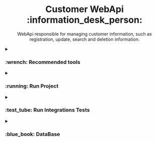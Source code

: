 <h1 align="center">Customer WebApi :information_desk_person: </h1>

<p align="center">WebApi responsible for managing customer information, such as registration, update, search and deletion information.</p>

<details>
  <summary>
    <h3>:wrench: Recommended tools</h3>
  </summary>
  <ul>
    <li>
      <strong>Visual Studio 2022</strong>
    </li>
    <li>
      <strong>Visual Studio Code</strong>
    </li>
    <li>
      <strong>Azure Data Studio</strong>
    </li>
    <li>
      <strong>Docker Desktop</strong>
    </li>
  </ul>
</details>


<details>
  <summary>
    <h3>:running: Run Project</h3>
  </summary>
  <p><strong>Steps:</strong></p>
  <p><strong>1.1 - Run Docker Compose command:</strong></p>

```Dockerfile
  docker-compose -f "docker-compose.yml" up -d --build
```
  <p><strong>1.2 - Run Link in your browser:</strong></p>
  
```js
  http://localhost:8080/swagger/index.html
```
</details>


<details>
  <summary>
    <h3>:test_tube: Run Integrations Tests</h3>
  </summary>
  <p><strong>Steps:</strong></p>
  <p><strong>1.1 - Run Docker Compose command:</strong></p>

```Dockerfile
  docker-compose -f "docker-compose-test.yml" up -d --build
```
  <p><strong>1.2 - Navigate to test project directory:</strong></p>
  
```PowerShell
  cd .\tests\IntegrationTests\
```
  <p><strong>1.3 - Run command:</strong></p>
  
```csharp
  dotnet test
```
</details>


<details>
  <summary>
    <h3>:blue_book: DataBase</h3>
  </summary>
  <p>
    <strong>Tables:</strong>
  </p>

```sql
CREATE DATABASE Customer;

IF NOT EXISTS (SELECT * FROM sysobjects WHERE NAME='TB_CUSTOMERS' AND xtype='U')
    CREATE TABLE TB_CUSTOMERS (
        CustomerId UNIQUEIDENTIFIER NOT NULL PRIMARY KEY,
        Name NVARCHAR(255) NOT NULL,
        Email NVARCHAR(255) NOT NULL,
        Age INT NOT NULL,
        Phone INT NOT NULL,
        Document NVARCHAR(255) NOT NULL,
        Password NVARCHAR(255) NOT NULL
    )
go
```
</details>
